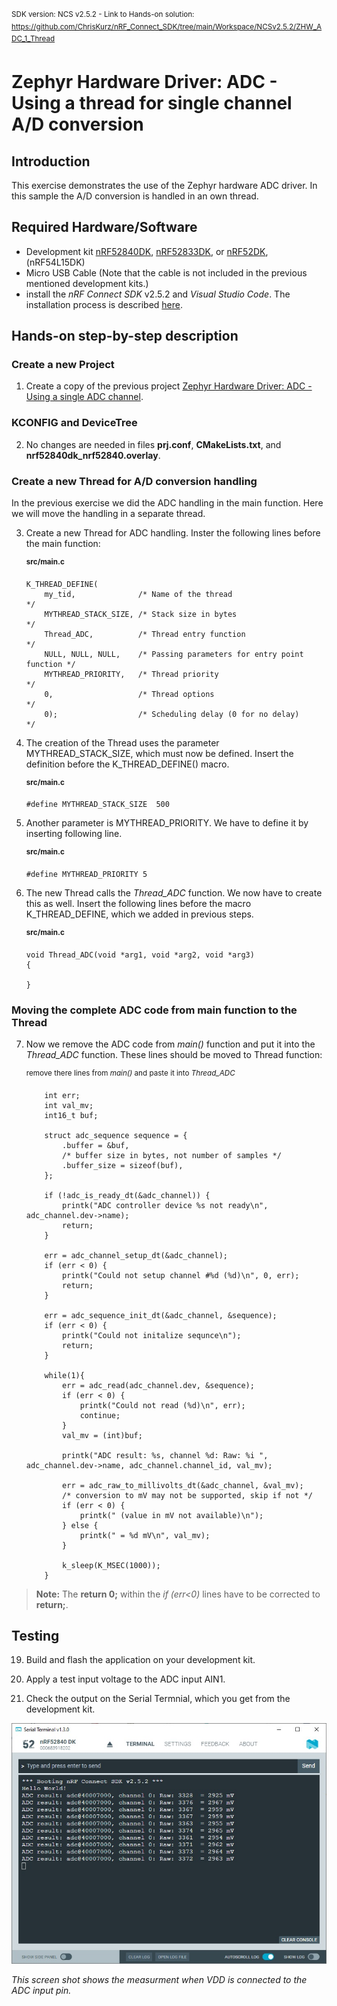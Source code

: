 <sup>SDK version: NCS v2.5.2  -  Link to Hands-on solution: https://github.com/ChrisKurz/nRF_Connect_SDK/tree/main/Workspace/NCSv2.5.2/ZHW_ADC_1_Thread</sup>

# Zephyr Hardware Driver: ADC - Using a thread for single channel A/D conversion

## Introduction

This exercise demonstrates the use of the Zephyr hardware ADC driver. In this sample the A/D conversion is handled in an own thread. 

## Required Hardware/Software
- Development kit [nRF52840DK](https://www.nordicsemi.com/Products/Development-hardware/nRF52840-DK), [nRF52833DK](https://www.nordicsemi.com/Products/Development-hardware/nRF52833-DK), or [nRF52DK](https://www.nordicsemi.com/Products/Development-hardware/nrf52-dk), (nRF54L15DK)
- Micro USB Cable (Note that the cable is not included in the previous mentioned development kits.)
- install the _nRF Connect SDK_ v2.5.2 and _Visual Studio Code_. The installation process is described [here](https://academy.nordicsemi.com/courses/nrf-connect-sdk-fundamentals/lessons/lesson-1-nrf-connect-sdk-introduction/topic/exercise-1-1/).

## Hands-on step-by-step description 

### Create a new Project

1) Create a copy of the previous project [Zephyr Hardware Driver: ADC - Using a single ADC channel](https://github.com/ChrisKurz/nRF_Connect_SDK/tree/main/Workspace/NCSv2.5.2/ZHW_ADC_1). 


### KCONFIG and DeviceTree

2) No changes are needed in files __prj.conf__, __CMakeLists.txt__, and __nrf52840dk_nrf52840.overlay__.


### Create a new Thread for A/D conversion handling
In the previous exercise we did the ADC handling in the main function. Here we will move the handling in a separate thread.

3) Create a new Thread for ADC handling. Inster the following lines before the main function:

   <sup> __src/main.c__</sup>

       K_THREAD_DEFINE(
           my_tid,              /* Name of the thread                          */
           MYTHREAD_STACK_SIZE, /* Stack size in bytes                       */
           Thread_ADC,          /* Thread entry function                       */
           NULL, NULL, NULL,    /* Passing parameters for entry point function */
           MYTHREAD_PRIORITY,   /* Thread priority                             */
           0,                   /* Thread options                              */
           0);                  /* Scheduling delay (0 for no delay)           */   

4) The creation of the Thread uses the parameter MYTHREAD_STACK_SIZE, which must now be defined. Insert the definition before the K_THREAD_DEFINE() macro.

   <sup> __src/main.c__</sup>

       #define MYTHREAD_STACK_SIZE  500

5) Another parameter is MYTHREAD_PRIORITY. We have to define it by inserting following line.

   <sup> __src/main.c__</sup>

       #define MYTHREAD_PRIORITY 5

6) The new Thread calls the _Thread_ADC_ function. We now have to create this as well. Insert the following lines before the macro K_THREAD_DEFINE, which we added in previous steps.

      <sup> __src/main.c__</sup>

       void Thread_ADC(void *arg1, void *arg2, void *arg3)
       {

       }

### Moving the complete ADC code from main function to the Thread

7) Now we remove the ADC code from _main()_ function and put it into the _Thread_ADC_ function. These lines should be moved to Thread function:

   <sup>remove there lines from _main()_ and paste it into _Thread_ADC_</sup>

           int err;
           int val_mv;
           int16_t buf;
    
           struct adc_sequence sequence = {
               .buffer = &buf,
               /* buffer size in bytes, not number of samples */
               .buffer_size = sizeof(buf),
           };

           if (!adc_is_ready_dt(&adc_channel)) {
               printk("ADC controller device %s not ready\n", adc_channel.dev->name);
               return;
           }

           err = adc_channel_setup_dt(&adc_channel);
           if (err < 0) {
               printk("Could not setup channel #%d (%d)\n", 0, err);
               return;
           }

           err = adc_sequence_init_dt(&adc_channel, &sequence);
           if (err < 0) {
               printk("Could not initalize sequnce\n");
               return;
           }

           while(1){
               err = adc_read(adc_channel.dev, &sequence);
               if (err < 0) {
                   printk("Could not read (%d)\n", err);
                   continue;
               }
               val_mv = (int)buf;

               printk("ADC result: %s, channel %d: Raw: %i ", adc_channel.dev->name, adc_channel.channel_id, val_mv);

               err = adc_raw_to_millivolts_dt(&adc_channel, &val_mv);
               /* conversion to mV may not be supported, skip if not */
               if (err < 0) {
                   printk(" (value in mV not available)\n");
               } else {
                   printk(" = %d mV\n", val_mv);
               }

               k_sleep(K_MSEC(1000));
           }

> **__Note:__** The __return 0;__ within the _if (err<0)_ lines have to be corrected to __return;__. 


## Testing

19) Build and flash the application on your development kit.

20) Apply a test input voltage to the ADC input AIN1.

21) Check the output on the Serial Termnial, which you get from the development kit. 

   ![missing image](images/ADC_1_terminal.jpg)

   _This screen shot shows the measurment when VDD is connected to the ADC input pin._
